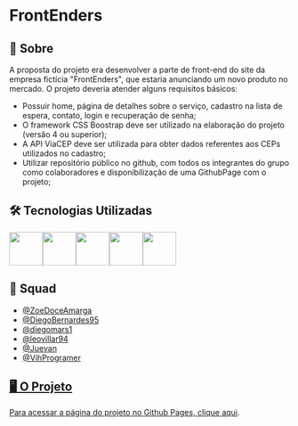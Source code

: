 # FrontEnders

## 🔎 Sobre

<p>A proposta do projeto era desenvolver a parte de front-end do site da empresa fictícia "FrontEnders", que estaria anunciando um novo produto no mercado. O projeto deveria atender alguns requisitos básicos:</p>
<ul>
  <li>Possuir home, página de detalhes sobre o serviço, cadastro na lista de espera, contato, login e recuperação de senha;</li>
  <li>O framework CSS Boostrap deve ser utilizado na elaboração do projeto (versão 4 ou superior);</li>
  <li>A API ViaCEP deve ser utilizada para obter dados referentes aos CEPs utilizados no cadastro;</li>
  <li>Utilizar repositório público no github, com todos os integrantes do grupo como colaboradores e disponibilização de uma GithubPage com o projeto;</li>
</ul>

## 🛠️ Tecnologias Utilizadas
<div style="display:flex">
  <img src="https://cdn.jsdelivr.net/gh/devicons/devicon/icons/javascript/javascript-original.svg" style=" width:60px;cursor:default"/>
  <img src="https://cdn.jsdelivr.net/gh/devicons/devicon/icons/css3/css3-plain-wordmark.svg" style=" width:60px;cursor:default"/>
  <img src="https://cdn.jsdelivr.net/gh/devicons/devicon/icons/html5/html5-plain-wordmark.svg" style=" width:60px;cursor:default"/>
  <img src="https://cdn.jsdelivr.net/gh/devicons/devicon/icons/jquery/jquery-plain-wordmark.svg" style=" width:60px;cursor:default"/>
  <img src="https://cdn.jsdelivr.net/gh/devicons/devicon/icons/bootstrap/bootstrap-original-wordmark.svg" style=" width:60px;cursor:default"/>
</div>

## 🤝 Squad

<ul>
  <li><a href="https://github.com/ZoeDoceAmarga">@ZoeDoceAmarga</li>
  <li><a href="https://github.com/DiegoBernardes95">@DiegoBernardes95</li>
  <li><a href="https://github.com/diegomars1">@diegomars1</li>
  <li><a href="https://github.com/leovillar94">@leovillar94</li>
  <li><a href="https://github.com/Juevan">@Juevan</li>
  <li><a href="https://github.com/VihProgramer">@VihProgramer</li>
</ul>

## 🖥️ O Projeto

<p>Para acessar a página do projeto no Github Pages, <a href="https://diegobernardes95.github.io/Projeto-FrontEnders/">clique aqui</a>.</p>
